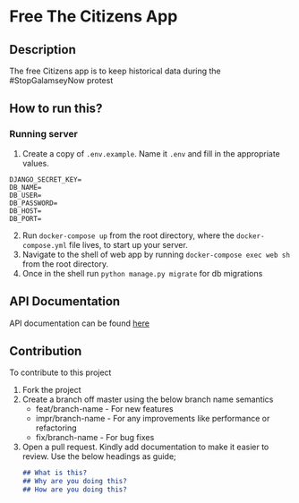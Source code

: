 # Free The Citizens App
## Description
The free Citizens app is to keep historical data during the #StopGalamseyNow protest

## How to run this?
### Running server
1. Create a copy of `.env.example`. Name it `.env` and fill in the appropriate values. 
```
DJANGO_SECRET_KEY=
DB_NAME=
DB_USER=
DB_PASSWORD=
DB_HOST=
DB_PORT=
```
2. Run `docker-compose up` from the root directory, where the `docker-compose.yml` file lives, to start up your server.
3. Navigate to the shell of web app by running `docker-compose exec web sh` from the root directory.
4. Once in the shell run `python manage.py migrate` for db migrations

## API Documentation
API documentation can be found [here](https://documenter.getpostman.com/view/25896074/2sAXqzWJD5#197769ea-03ae-4beb-b023-352dbb800ac3)

## Contribution
To contribute to this project
1. Fork the project
2. Create a branch off master using the below branch name semantics
    - feat/branch-name - For new features
    - impr/branch-name - For any improvements like performance or refactoring
    - fix/branch-name  - For bug fixes
3. Open a pull request. Kindly add documentation to make it easier to review. Use the below headings as guide;
    ```md
    ## What is this?
    ## Why are you doing this?
    ## How are you doing this?
    ```

